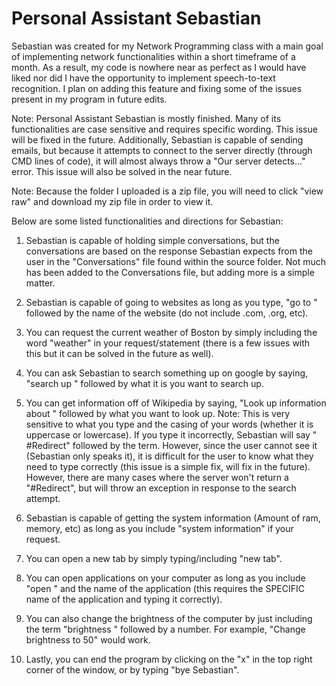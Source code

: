 # Personal Assistant Sebastian
Sebastian was created for my Network Programming class with a main goal of implementing network functionalities within a short timeframe of a month. As a result, my code is nowhere near as perfect as I would have liked nor did I have the opportunity to implement speech-to-text recognition. I plan on adding this feature and fixing some of the issues present in my program in future edits.

 Note: Personal Assistant Sebastian is mostly finished. Many of its functionalities are case sensitive and requires specific wording. This issue will be fixed in the future. Additionally, Sebastian is capable of sending emails, but because it attempts to connect to the server directly (through CMD lines of code), it will almost always throw a "Our server detects..." error. This issue will also be solved in the near future.
 
 Note: Because the folder I uploaded is a zip file, you will need to click "view raw" and download my zip file in order to view it.
 
 Below are some listed functionalities and directions for Sebastian:
 
1. Sebastian is capable of holding simple conversations, but the conversations are based on the response Sebastian expects from the user in the "Conversations" file found within the source folder. Not much has been added to the Conversations file, but adding more is a simple matter.

2. Sebastian is capable of going to websites as long as you type, "go to " followed by the name of the website (do not include .com, .org, etc).

3. You can request the current weather of Boston by simply including the word "weather" in your request/statement (there is a few issues with this but it can be solved in the future as well).

4. You can ask Sebastian to search something up on google by saying, "search up " followed by what it is you want to search up.

5. You can get information off of Wikipedia by saying, "Look up information about " followed by what you want to look up. Note: This is very sensitive to what you type and the casing of your words (whether it is uppercase or lowercase). If you type it incorrectly, Sebastian will say " #Redirect" followed by the term. However, since the user cannot see it (Sebastian only speaks it), it is difficult for the user to know what they need to type correctly (this issue is a simple fix, will fix in the future). However, there are many cases where the server won't return a "#Redirect", but will throw an exception in response to the search attempt.

6. Sebastian is capable of getting the system information (Amount of ram, memory, etc) as long as you include "system information" if your request.

7. You can open a new tab by simply typing/including "new tab".

8. You can open applications on your computer as long as you include "open " and the name of the application (this requires the SPECIFIC name of the application and typing it correctly).

9. You can also change the brightness of the computer by just including the term "brightness " followed by a number. For example, "Change brightness to 50" would work.

10. Lastly, you can end the program by clicking on the "x" in the top right corner of the window, or by typing "bye Sebastian".
